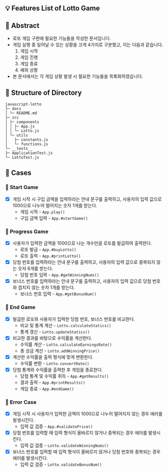 ## 💡 Features List of Lotto Game

## 📌 Abstract

- 로또 게임 구현에 필요한 기능들을 작성한 문서입니다.
- 게임 실행 중 일어날 수 있는 상황을 크게 4가지로 구분했고, 이는 다음과 같습니다.
  1. 게임 시작
  2. 게임 진행
  3. 게임 종료
  4. 예외 상황
- 본 문서에서는 각 게임 상황 발생 시 필요한 기능들을 목록화하였습니다.

## 📌 Structure of Directory

```
javascript-lotto
├─ docs
│ └─ README.md
├─ src
│ ├─ components
│ │ ├─ App.js
│ │ └─ Lotto.js
│ └─ utils
│   ├─ constants.js
│   └─ functions.js
└─ __tests__
├─ ApplicationTest.js
└─ LottoTest.js
```

## 📌 Cases

### 🔸 Start Game

- [x] 게임 시작 시 구입 금액을 입력하라는 안내 문구를 출력하고, 사용자의 입력 값으로 1000으로 나누어 떨어지는 숫자 1개를 받는다.
  - 게임 시작 - `App.play()`
  - 구입 금액 입력 - `App.#startGame()`

### 🔸 Progress Game

- [x] 사용자가 입력한 금액을 1000으로 나눈 개수만큼 로또를 발급하여 출력한다.
  - 로또 발급 - `App.#buyLotto()`
  - 로또 출력 - `App.#printLotto()`
- [x] 당첨 번호를 입력하라는 안내 문구를 출력하고, 사용자의 입력 값으로 중복되지 않는 숫자 6개를 받는다.
  - 당첨 번호 입력 - `App.#getWinningNums()`
- [x] 보너스 번호를 입력하라는 안내 문구를 출력하고, 사용자의 입력 값으로 당첨 번호와 겹치지 않는 숫자 1개를 받는다.
  - 보너스 번호 입력 - `App.#getBonusNum()`

### 🔸 End Game

- [x] 발급한 로또와 사용자가 입력한 당첨 번호, 보너스 번호를 비교한다.
  - 비교 및 통계 계산 - `Lotto.calculateStatics()`
  - 통계 갱신 - `Lotto.updateStatics()`
- [x] 비교한 결과를 바탕으로 수익률을 계산한다.
  - 수익률 계산 - `Lotto.calculateEarningsRate()`
  - 총 상금 계산 - `Lotto.addWinningPrice()`
- [x] 계산한 수익률을 출력 형식에 맞게 변환한다.
  - 수익률 변환 - `Lotto.convertRate()`
- [x] 당첨 통계와 수익률을 출력한 후 게임을 종료한다.
  - 당첨 통계 및 수익률 취득 - `App.#getResults()`
  - 결과 출력 - `App.#printResults()`
  - 게임 종료 - `App.#endGame()`

### 🔸 Error Case

- [x] 게임 시작 시 사용자가 입력한 금액이 1000으로 나누어 떨어지지 않는 경우 에러를 발생시킨다.
  - 입력 값 검증 - `App.#validatePrice()`
- [x] 당첨 번호를 입력할 때 입력 형식이 올바르지 않거나 중복되는 경우 에러를 발생시킨다.
  - 입력 값 검증 - `Lotto.validateWinningNums()`
- [x] 보너스 번호를 입력할 때 입력 형식이 올바르지 않거나 당첨 번호와 중복되는 경우 에러를 발생시킨다.
  - 입력 값 검증 - `Lotto.validateBonusNum()`
